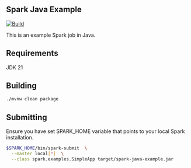 ## Spark Java Example

[![Build](https://github.com/jecklgamis/spark-java-example/actions/workflows/build.yaml/badge.svg)](https://github.com/jecklgamis/spark-java-example/actions/workflows/build.yaml)

This is an example Spark job in Java.

## Requirements

JDK 21

## Building

```bash
./mvnw clean package 
```

## Submitting

Ensure you have set SPARK_HOME variable that points to your local Spark installation.

```bash
$SPARK_HOME/bin/spark-submit  \
  --master local[*]  \
  --class spark.examples.SimpleApp target/spark-java-example.jar 
```



